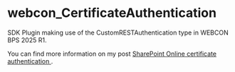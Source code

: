# webcon_CertificateAuthentication
SDK Plugin making use of the CustomRESTAuthentication type in WEBCON BPS 2025 R1.

You can find more information on my post [SharePoint Online certificate authentication ](https://daniels-notes.de/posts/2025/sharepoint-certificat-authentication-sdk).